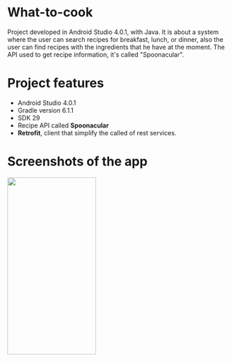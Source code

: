 # What-to-cook
Project developed in Android Studio 4.0.1, with Java. It is about a system where the user can search recipes for breakfast, lunch, or dinner, also the user can find recipes with the ingredients that he have at the moment. The API used to get recipe information, it's called "Spoonacular".


# Project features

- Android Studio 4.0.1
- Gradle version 6.1.1
- SDK 29
- Recipe API called **Spoonacular**
- **Retrofit**, client that simplify the called of rest services.


# Screenshots of the app

<p align="center">

<img src="https://user-images.githubusercontent.com/59579790/![screen_2](https://user-images.githubusercontent.com/59579790/117866893-0978f200-b26e-11eb-80f9-9b1fd1a85db0.png)
117865844-c4a08b80-b26c-11eb-809b-d62524019f2d.png" width="200" height="400" />
</p>
